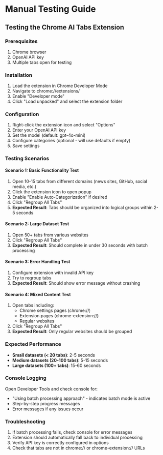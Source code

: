 # Manual Testing Guide

## Testing the Chrome AI Tabs Extension

### Prerequisites
1. Chrome browser
2. OpenAI API key
3. Multiple tabs open for testing

### Installation
1. Load the extension in Chrome Developer Mode
2. Navigate to chrome://extensions/
3. Enable "Developer mode"
4. Click "Load unpacked" and select the extension folder

### Configuration
1. Right-click the extension icon and select "Options"
2. Enter your OpenAI API key
3. Set the model (default: gpt-4o-mini)
4. Configure categories (optional - will use defaults if empty)
5. Save settings

### Testing Scenarios

#### Scenario 1: Basic Functionality Test
1. Open 10-15 tabs from different domains (news sites, GitHub, social media, etc.)
2. Click the extension icon to open popup
3. Enable "Enable Auto-Categorization" if desired
4. Click "Regroup All Tabs"
5. **Expected Result**: Tabs should be organized into logical groups within 2-5 seconds

#### Scenario 2: Large Dataset Test
1. Open 50+ tabs from various websites
2. Click "Regroup All Tabs"
3. **Expected Result**: Should complete in under 30 seconds with batch processing

#### Scenario 3: Error Handling Test
1. Configure extension with invalid API key
2. Try to regroup tabs
3. **Expected Result**: Should show error message without crashing

#### Scenario 4: Mixed Content Test
1. Open tabs including:
   - Chrome settings pages (chrome://)
   - Extension pages (chrome-extension://)
   - Regular websites
2. Click "Regroup All Tabs"
3. **Expected Result**: Only regular websites should be grouped

### Expected Performance
- **Small datasets (< 20 tabs)**: 2-5 seconds
- **Medium datasets (20-100 tabs)**: 5-15 seconds  
- **Large datasets (100+ tabs)**: 15-60 seconds

### Console Logging
Open Developer Tools and check console for:
- "Using batch processing approach" - indicates batch mode is active
- Step-by-step progress messages
- Error messages if any issues occur

### Troubleshooting
1. If batch processing fails, check console for error messages
2. Extension should automatically fall back to individual processing
3. Verify API key is correctly configured in options
4. Check that tabs are not in chrome:// or chrome-extension:// URLs